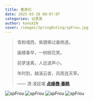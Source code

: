 ```yaml
---
title: 春游记
date: 2025-03-28 00:07:07
categories: 记录类
author: konoXIN
cover: /images/SpringOuting/spFrou.jpg
---
```


> 青粉墙西，紫骢嘶过垂杨道。
>
> 画楼春早，一树桃花笑。
>
> 前梦迷离，人远波声小。
>
> 年时到，越溪云杳，风雨连天草。
>
> 
>
> —— 清·凌廷堪 **[点绛唇·春眺](https://zhida.zhihu.com/search?content_id=193751504&content_type=Article&match_order=1&q=点绛唇·春眺&zhida_source=entity)**

![spFrou](/images/SpringOuting/spFrou.jpg)
![spFrou](/images/SpringOuting/spOne.jpg)
![spFrou](/images/SpringOuting/spTwo.jpg)
![spFrou](/images/SpringOuting/spThree.jpg)
